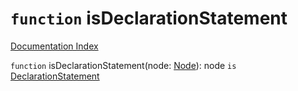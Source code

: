 # `function` isDeclarationStatement

[Documentation Index](../README.md)

`function` isDeclarationStatement(node: [Node](../interface.Node/README.md)): node `is` [DeclarationStatement](../interface.DeclarationStatement/README.md)